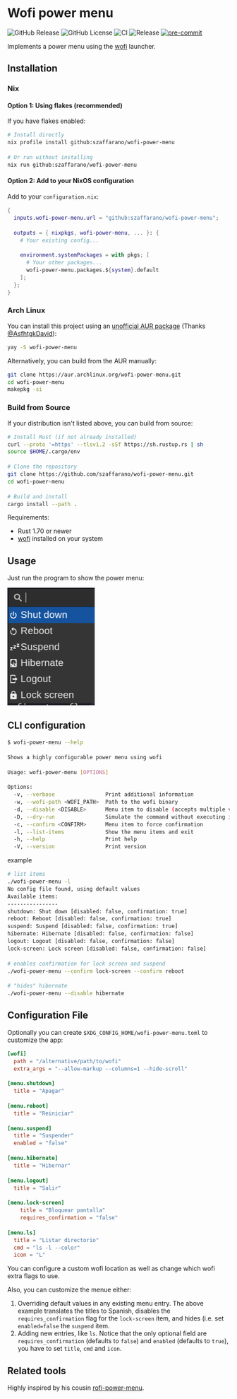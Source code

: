 # Wofi power menu

![GitHub Release](https://img.shields.io/github/v/release/szaffarano/wofi-power-menu?sort=date)
![GitHub License](https://img.shields.io/github/license/szaffarano/wofi-power-menu)
![CI](https://github.com/szaffarano/wofi-power-menu/actions/workflows/ci.yml/badge.svg)
![Release](https://github.com/szaffarano/wofi-power-menu/actions/workflows/release.yml/badge.svg)
[![pre-commit](https://img.shields.io/badge/pre--commit-enabled-brightgreen?logo=pre-commit)](https://github.com/pre-commit/pre-commit)

Implements a power menu using the [wofi](https://sr.ht/~scoopta/wofi/) launcher.

## Installation

### Nix

#### Option 1: Using flakes (recommended)

If you have flakes enabled:

```bash
# Install directly
nix profile install github:szaffarano/wofi-power-menu

# Or run without installing
nix run github:szaffarano/wofi-power-menu
```

#### Option 2: Add to your NixOS configuration

Add to your `configuration.nix`:

```nix
{
  inputs.wofi-power-menu.url = "github:szaffarano/wofi-power-menu";
  
  outputs = { nixpkgs, wofi-power-menu, ... }: {
    # Your existing config...
    
    environment.systemPackages = with pkgs; [
      # Your other packages...
      wofi-power-menu.packages.${system}.default
    ];
  };
}
```

### Arch Linux

You can install this project using an [unofficial AUR package](https://aur.archlinux.org/packages/wofi-power-menu) (Thanks [@AsfhtgkDavid](https://github.com/AsfhtgkDavid)):

```bash
yay -S wofi-power-menu
```

Alternatively, you can build from the AUR manually:

```bash
git clone https://aur.archlinux.org/wofi-power-menu.git
cd wofi-power-menu
makepkg -si
```

### Build from Source

If your distribution isn't listed above, you can build from source:

```bash
# Install Rust (if not already installed)
curl --proto '=https' --tlsv1.2 -sSf https://sh.rustup.rs | sh
source $HOME/.cargo/env

# Clone the repository
git clone https://github.com/szaffarano/wofi-power-menu.git
cd wofi-power-menu

# Build and install
cargo install --path .
```

Requirements:
- Rust 1.70 or newer
- [wofi](https://sr.ht/~scoopta/wofi/) installed on your system

## Usage

Just run the program to show the power menu:

![wofi-power-menu](./img/wpm.png)

## CLI configuration

```bash
$ wofi-power-menu --help

Shows a highly configurable power menu using wofi

Usage: wofi-power-menu [OPTIONS]

Options:
  -v, --verbose                Print additional information
  -w, --wofi-path <WOFI_PATH>  Path to the wofi binary
  -d, --disable <DISABLE>      Menu item to disable (accepts multiple values)
  -D, --dry-run                Simulate the command without executing it
  -c, --confirm <CONFIRM>      Menu item to force confirmation
  -l, --list-items             Show the menu items and exit
  -h, --help                   Print help
  -V, --version                Print version
```

example

```bash
# list items
./wofi-power-menu -l
No config file found, using default values
Available items:
----------------
shutdown: Shut down [disabled: false, confirmation: true]
reboot: Reboot [disabled: false, confirmation: true]
suspend: Suspend [disabled: false, confirmation: true]
hibernate: Hibernate [disabled: false, confirmation: false]
logout: Logout [disabled: false, confirmation: false]
lock-screen: Lock screen [disabled: false, confirmation: false]

# enables confirmation for lock screen and suspend
./wofi-power-menu --confirm lock-screen --confirm reboot

# "hides" hibernate
./wofi-power-menu --disable hibernate
```

## Configuration File

Optionally you can create `$XDG_CONFIG_HOME/wofi-power-menu.toml` to customize
the app:

```toml
[wofi]
  path = "/alternative/path/to/wofi"
  extra_args = "--allow-markup --columns=1 --hide-scroll"

[menu.shutdown]
  title = "Apagar"

[menu.reboot]
  title = "Reiniciar"

[menu.suspend]
  title = "Suspender"
  enabled = "false"

[menu.hibernate]
  title = "Hibernar"

[menu.logout]
  title = "Salir"

[menu.lock-screen]
    title = "Bloquear pantalla"
    requires_confirmation = "false"

[menu.ls]
  title = "Listar directorio"
  cmd = "ls -l --color"
  icon = "L"
```

You can configure a custom wofi location as well as change which wofi extra
flags to use.

Also, you can customize the menue either:

1. Overriding default values in any existing menu entry. The above example
   translates the titles to Spanish, disables the `requires_confirmation` flag
   for the `lock-screen` item, and hides (i.e. set `enabled=false` the
   `suspend` item.
1. Adding new entries, like `ls`. Notice that the only optional field are
   `requires_confirmation` (defaults to `false`) and `enabled` (defaults to
   `true`), you have to set `title`, `cmd` and `icon`.

## Related tools

Highly inspired by his cousin [rofi-power-menu](https://github.com/jluttine/rofi-power-menu).
